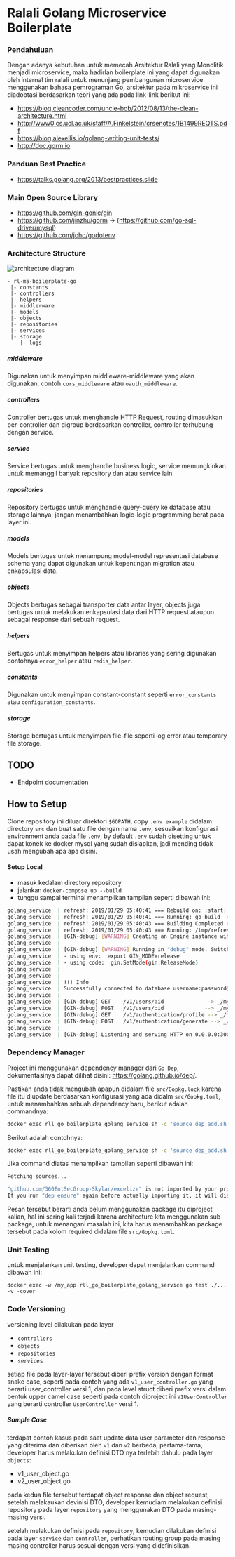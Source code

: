 

# Ralali Golang Microservice Boilerplate

### Pendahuluan
Dengan adanya kebutuhan untuk memecah Arsitektur Ralali yang Monolitik menjadi microservice, maka hadirlan boilerplate ini yang dapat digunakan oleh internal tim ralali untuk menunjang pembangunan microservice menggunakan bahasa pemrograman Go, arsitektur pada mikroservice ini diadoptasi berdasarkan teori yang ada pada link-link berikut ini:

- https://blog.cleancoder.com/uncle-bob/2012/08/13/the-clean-architecture.html
- http://www0.cs.ucl.ac.uk/staff/A.Finkelstein/crsenotes/1B1499REQTS.pdf
- https://blog.alexellis.io/golang-writing-unit-tests/
- http://doc.gorm.io

### Panduan Best Practice
- https://talks.golang.org/2013/bestpractices.slide

### Main Open Source Library
- https://github.com/gin-gonic/gin
- https://github.com/jinzhu/gorm -> (https://github.com/go-sql-driver/mysql)
- https://github.com/joho/godotenv

### Architecture Structure
![architecture diagram](golang%20architecture%20diagram.png)
```
- rl-ms-boilerplate-go
 |- constants
 |- controllers
 |- helpers
 |- middlerware
 |- models
 |- objects
 |- repositories
 |- services
 |- storage
    |- logs
```
##### middleware

Digunakan untuk menyimpan middleware-middleware yang akan digunakan, contoh `cors_middleware` atau `oauth_middleware`.

##### controllers

Controller bertugas untuk menghandle HTTP Request, routing dimasukkan per-controller dan digroup berdasarkan controller, controller terhubung dengan service.

##### service

Service bertugas untuk menghandle business logic, service memungkinkan untuk memanggil banyak repository dan atau service lain.

##### repositories

Repository bertugas untuk menghandle query-query ke database atau storage lainnya, jangan menambahkan logic-logic programming berat pada layer ini.

##### models

Models bertugas untuk menampung model-model representasi database schema yang dapat digunakan untuk kepentingan migration atau enkapsulasi data.

##### objects

Objects bertugas sebagai transporter data antar layer, objects juga bertugas untuk melakukan enkapsulasi data dari HTTP request ataupun sebagai response dari sebuah request.

##### helpers

Bertugas untuk menyimpan helpers atau libraries yang sering digunakan contohnya `error_helper` atau `redis_helper`.

##### constants

Digunakan untuk menyimpan constant-constant seperti `error_constants` atau `configuration_constants`.

##### storage

Storage bertugas untuk menyimpan file-file seperti log error atau temporary file storage.

## TODO
- Endpoint documentation

## How to Setup

Clone repository ini diluar direktori `$GOPATH`, copy `.env.example` didalam directory `src` dan buat satu file dengan nama `.env`, sesuaikan konfigurasi environment anda pada file `.env`, by default `.env` sudah disetting untuk dapat konek ke docker mysql yang sudah disiapkan, jadi mending tidak usah mengubah apa apa disini.

#### Setup Local
- masuk kedalam directory repository
- jalankan `docker-compose up --build`
- tunggu sampai terminal menampilkan tampilan seperti dibawah ini:

``` bash
golang_service  | refresh: 2019/01/29 05:40:41 === Rebuild on: :start: ===
golang_service  | refresh: 2019/01/29 05:40:41 === Running: go build -v -i -o /tmp/refresh-build  (PID: 27) ===
golang_service  | refresh: 2019/01/29 05:40:43 === Building Completed (PID: 27) (Time: 1.697046352s) ===
golang_service  | refresh: 2019/01/29 05:40:43 === Running: /tmp/refresh-build (PID: 61) ===
golang_service  | [GIN-debug] [WARNING] Creating an Engine instance with the Logger and Recovery middleware already attached.
golang_service  |
golang_service  | [GIN-debug] [WARNING] Running in "debug" mode. Switch to "release" mode in production.
golang_service  | - using env:  export GIN_MODE=release
golang_service  | - using code:  gin.SetMode(gin.ReleaseMode)
golang_service  |
golang_service  |
golang_service  | !!! Info
golang_service  | Successfully connected to database username:password@tcp(172.16.235.1:3309)/database?parseTime=1&loc=Asia%2FJakarta
golang_service  |
golang_service  | [GIN-debug] GET    /v1/users/:id             --> _/my_app/controllers.(*V1UserController).GetById-fm (5 handlers)
golang_service  | [GIN-debug] POST   /v1/users/:id             --> _/my_app/controllers.(*V1UserController).UpdateById-fm (5 handlers)
golang_service  | [GIN-debug] GET    /v1/authentication/profile --> _/my_app/controllers.(*V1AuthenticationController).GetProfile-fm (5 handlers)
golang_service  | [GIN-debug] POST   /v1/authentication/generate --> _/my_app/controllers.(*V1AuthenticationController).Generate-fm (5 handlers)
golang_service  | 
golang_service  | [GIN-debug] Listening and serving HTTP on 0.0.0.0:3000
```

### Dependency Manager
Project ini menggunakan dependency manager dari `Go Dep`, dokumentasinya dapat dilihat disini: https://golang.github.io/dep/.

Pastikan anda tidak mengubah apapun didalam file `src/Gopkg.lock` karena file itu diupdate berdasarkan konfigurasi yang ada didalm `src/Gopkg.toml`, untuk menambahkan sebuah dependency baru, berikut adalah commandnya:

``` bash
docker exec rll_go_boilerplate_golang_service sh -c 'source dep_add.sh {{package-source}}'
```

Berikut adalah contohnya:
``` bash
docker exec rll_go_boilerplate_golang_service sh -c 'source dep_add.sh github.com/360EntSecGroup-Skylar/excelize'
```

Jika command diatas menampilkan tampilan seperti dibawah ini:
```bash
Fetching sources...

"github.com/360EntSecGroup-Skylar/excelize" is not imported by your project, and has been temporarily added to Gopkg.lock and vendor/.
If you run "dep ensure" again before actually importing it, it will disappear from Gopkg.lock and vendor/.
```

Pesan tersebut berarti anda belum menggunakan package itu diproject kalian, hal ini sering kali terjadi karena architecture kita menggunakan sub package, untuk menangani masalah ini, kita harus menambahkan package tersebut pada kolom required didalam file `src/Gopkg.toml`.

### Unit Testing
untuk menjalankan unit testing, developer dapat menjalankan command dibawah ini:
```
docker exec -w /my_app rll_go_boilerplate_golang_service go test ./... -v -cover
```

### Code Versioning
versioning level dilakukan pada layer 
- `controllers` 
- `objects` 
- `repositories` 
- `services`

setiap file pada layer-layer tersebut diberi prefix version dengan format snake case, seperti pada contoh yang ada `v1_user_controller.go` yang berarti user_controller versi 1, dan pada level struct diberi prefix versi dalam bentuk upper camel case seperti pada contoh diproject ini `V1UserController` yang berarti controller `UserController` versi 1.

##### Sample Case
terdapat contoh kasus pada saat update data user parameter dan response yang diterima dan diberikan oleh `v1` dan `v2` berbeda, pertama-tama, developer harus melakukan definisi DTO nya terlebih dahulu pada layer `objects`:

- v1_user_object.go
- v2_user_object.go

pada kedua file tersebut terdapat object response dan object request, setelah melakaukan devinisi DTO, developer kemudiam melakukan definisi repository pada layer `repository` yang menggunakan DTO pada masing-masing versi.

setelah melakukan definisi pada `repository`, kemudian dilakukan definisi pada layer `service` dan `controller`, perhatikan routing group pada masing masing controller harus sesuai dengan versi yang didefinisikan.    